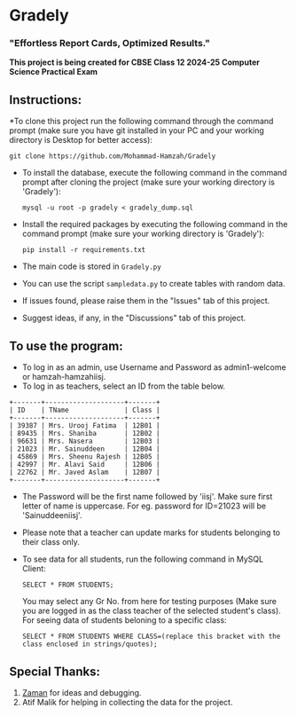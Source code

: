 # Gradely
### "Effortless Report Cards, Optimized Results."


**This project is being created for CBSE Class 12 2024-25 Computer Science Practical Exam**


## Instructions:
*To clone this project run the following command through the command prompt (make sure you have git installed in your PC and your working directory is Desktop for better access):

	git clone https://github.com/Mohammad-Hamzah/Gradely
	
* To install the database, execute the following command in the command prompt after cloning the project (make sure your working directory is 'Gradely'):

	`mysql -u root -p gradely < gradely_dump.sql`

* Install the required packages by executing the following command in the command prompt (make sure your working directory is 'Gradely'):

	`pip install -r requirements.txt`
	
* The main code is stored in `Gradely.py`
* You can use the script `sampledata.py` to create tables with random data.
* If issues found, please raise them in the "Issues" tab of this project.
* Suggest ideas, if any, in the "Discussions" tab of this project.

## To use the program:
* To log in as an admin, use Username and Password as admin1-welcome or hamzah-hamzahiisj.
* To log in as teachers, select an ID from the table below.
```
+-------+--------------------+-------+
| ID    | TName              | Class |
+-------+--------------------+-------+
| 39387 | Mrs. Urooj Fatima  | 12B01 |
| 89435 | Mrs. Shaniba       | 12B02 |
| 96631 | Mrs. Nasera        | 12B03 |
| 21023 | Mr. Sainuddeen     | 12B04 |
| 45869 | Mrs. Sheenu Rajesh | 12B05 |
| 42997 | Mr. Alavi Said     | 12B06 |
| 22762 | Mr. Javed Aslam    | 12B07 |
+-------+--------------------+-------+
```
* The Password will be the first name followed by 'iisj'. Make sure first letter of name is uppercase. For eg. password for ID=21023 will be 'Sainuddeeniisj'.
* Please note that a teacher can update marks for students belonging to their class only.
* To see data for all students, run the following command in MySQL Client:
  
  `SELECT * FROM STUDENTS;`
  
  You may select any Gr No. from here for testing purposes (Make sure you are logged in as the class teacher of the selected student's class).
  For seeing data of students beloning to a specific class:
  
  `SELECT * FROM STUDENTS WHERE CLASS=(replace this bracket with the class enclosed in strings/quotes);`
  
  
## Special Thanks:
1. [Zaman](https://github.com/infrared-o8/) for ideas and debugging.
2. Atif Malik for helping in collecting the data for the project.
